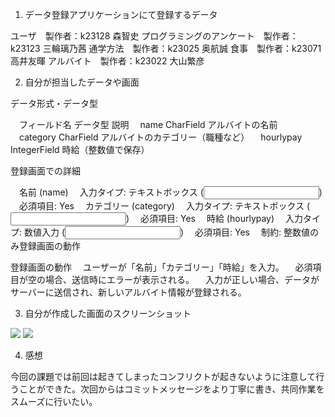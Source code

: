1. データ登録アプリケーションにて登録するデータ

ユーザ　製作者：k23128 森智史
プログラミングのアンケート　製作者：k23123 三輪璃乃茜
通学方法　製作者：k23025 奥航誠
食事　製作者：k23071 高井友暉
アルバイト　製作者：k23022 大山繁彦

2. 自分が担当したデータや画面

データ形式・データ型

　フィールド名	データ型	説明
　name	CharField	アルバイトの名前
　category	CharField	アルバイトのカテゴリー（職種など）
　hourlypay	IntegerField	時給（整数値で保存）
 
登録画面での詳細

　名前 (name)
　入力タイプ: テキストボックス (<input type="text">)
　必須項目: Yes
　カテゴリー (category)
　入力タイプ: テキストボックス (<input type="text">)
　必須項目: Yes
　時給 (hourlypay)
　入力タイプ: 数値入力 (<input type="number">)
　必須項目: Yes
　制約: 整数値のみ登録画面の動作
 
登録画面の動作
　ユーザーが「名前」「カテゴリー」「時給」を入力。
　必須項目が空の場合、送信時にエラーが表示される。
　入力が正しい場合、データがサーバーに送信され、新しいアルバイト情報が登録される。
 
3. 自分が作成した画面のスクリーンショット

 ![](lecture10_01_k23022.png)
 ![](lecture10_01_k23022.png)

4. 感想

今回の課題では前回は起きてしまったコンフリクトが起きないように注意して行うことができた。次回からはコミットメッセージをより丁寧に書き、共同作業をスムーズに行いたい。
